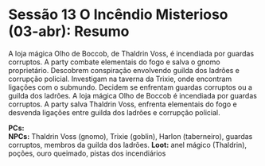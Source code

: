 # Sessão 13  O Incêndio Misterioso (03-abr): Resumo

A loja mágica Olho de Boccob, de Thaldrin Voss, é incendiada por guardas corruptos. A party combate elementais do fogo e salva o gnomo proprietário. Descobrem conspiração envolvendo guilda dos ladrões e corrupção policial. Investigam na taverna da Trixie, onde encontram ligações com o submundo. Decidem se enfrentam guardas corruptos ou a guilda dos ladrões.
A loja mágica Olho de Boccob é incendiada por guardas corruptos. A party salva Thaldrin Voss, enfrenta elementais do fogo e desvenda ligações entre guilda dos ladrões e corrupção policial.


**PCs:**  
**NPCs:** Thaldrin Voss (gnomo), Trixie (goblin), Harlon (taberneiro), guardas corruptos, membros da guilda dos ladrões.
**Loot:** anel mágico (Thaldrin), poções, ouro queimado, pistas dos incendiários
























